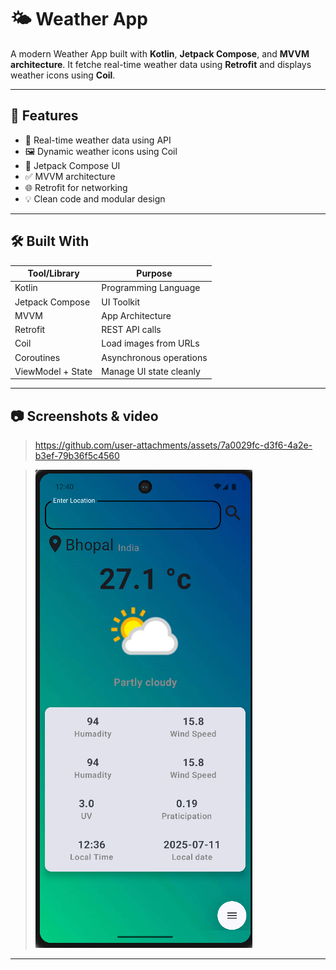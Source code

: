 # 🌤️ Weather App

A modern Weather App built with **Kotlin**, **Jetpack Compose**, and **MVVM architecture**. It fetche real-time weather data using **Retrofit** and displays weather icons using **Coil**.

---

## 🚀 Features

- 🧭 Real-time weather data using API
- 🖼️ Dynamic weather icons using Coil
- 🎨 Jetpack Compose UI
- ✅ MVVM architecture
- 🌐 Retrofit for networking
- 💡 Clean code and modular design

---

## 🛠️ Built With

| Tool/Library       | Purpose                          |
|--------------------|----------------------------------|
| Kotlin             | Programming Language             |
| Jetpack Compose    | UI Toolkit                       |
| MVVM               | App Architecture                 |
| Retrofit           | REST API calls                   |
| Coil               | Load images from URLs            |
| Coroutines         | Asynchronous operations          |
| ViewModel + State  | Manage UI state cleanly          |

---

## 📷 Screenshots & video

> https://github.com/user-attachments/assets/7a0029fc-d3f6-4a2e-b3ef-79b36f5c4560

> ![image alt](https://github.com/JAYYADAV077/WaetherAppWithRetrofit/blob/main/Screenshot%202025-07-11%20124046.png?raw=true)

---

